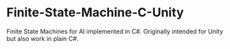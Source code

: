 # Finite-State-Machine-C-Unity

Finite State Machines for AI implemented in C#. Originally intended for Unity but also work in plain C#.
